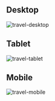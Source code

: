 ## Desktop
![travel-desktop](https://user-images.githubusercontent.com/85369490/155836178-0d6fd28a-72ab-49c0-b4a1-fe6a6fd8237b.png)
## Tablet
![travel-tablet](https://user-images.githubusercontent.com/85369490/155836181-042e9a9a-80e8-4cd2-bb7c-d5b19e72401a.png)
## Mobile
![travel-mobile](https://user-images.githubusercontent.com/85369490/155836184-63153c49-f885-43b8-bef3-76a6208e6577.png)
